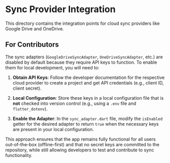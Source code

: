 # Sync Provider Integration

This directory contains the integration points for cloud sync providers like Google Drive and OneDrive.

## For Contributors

The sync adapters (`GoogleDriveSyncAdapter`, `OneDriveSyncAdapter`, etc.) are disabled by default because they require API keys to function. To enable them for local development, you will need to:

1.  **Obtain API Keys**: Follow the developer documentation for the respective cloud provider to create a project and get API credentials (e.g., client ID, client secret).

2.  **Local Configuration**: Store these keys in a local configuration file that is **not** checked into version control (e.g., using a `.env` file and `flutter_dotenv`).

3.  **Enable the Adapter**: In the `sync_adapter.dart` file, modify the `isEnabled` getter for the desired adapter to return `true` when the necessary keys are present in your local configuration.

This approach ensures that the app remains fully functional for all users out-of-the-box (offline-first) and that no secret keys are committed to the repository, while still allowing developers to test and contribute to sync functionality.